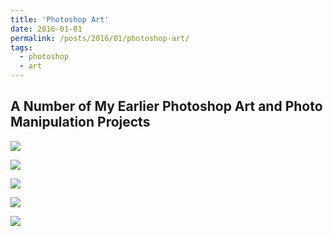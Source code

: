 ```yaml
---
title: 'Photoshop Art'
date: 2016-01-01
permalink: /posts/2016/01/photoshop-art/
tags:
  - photoshop
  - art
---
```


## A Number of My Earlier Photoshop Art and Photo Manipulation Projects

![](/files/2016-01-01-post-photoshop/j1.jpg)

![](/files/2016-01-01-post-photoshop/j2.jpg)

![](/files/2016-01-01-post-photoshop/j3.jpg)

![](/files/2016-01-01-post-photoshop/j4.jpg)

![](/files/2016-01-01-post-photoshop/j5.jpg)